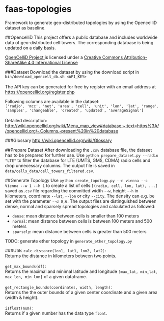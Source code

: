 # faas-topologies
Framework to generate geo-distributed topologies by using the OpencelliD dataset as baseline.

##OpencelliD
This project offers a public database and includes worldwide data of geo-distributed cell towers. The corresponding database is being updated on a daily basis.
<div class="license">
    <span xmlns:dct="http://purl.org/dc/terms/" property="dct:title"><a xmlns:cc="https://creativecommons.org/ns#" href="https://opencellid.org" property="cc:attributionName" rel="cc:attributionURL">OpenCelliD Project</a></span><a xmlns:cc="https://creativecommons.org/ns#" href="https://opencellid.org" property="cc:attributionName" rel="cc:attributionURL">
    </a> is licensed under a 
    <a rel="license" href="https://creativecommons.org/licenses/by-sa/4.0/" target="_blank">
        Creative Commons Attribution-ShareAlike 4.0 International License
    </a>
</div>

###Dataset
Download the dataset by using the download script in `bin/download_opencell_db.sh <API_KEY>`<br><br>
The API key can be generated for free by register with an email address at https://opencellid.org/register.php

Following columns are available in the dataset:<br>
`['radio', 'mcc', 'net', 'area', 'cell', 'unit', 'lon', 'lat', 'range', 'samples', 'changeable', 'created', 'updated', 'averageSignal']`<br><br>
Detailed description:<br>
http://wiki.opencellid.org/wiki/Menu_map_view#database:~:text=https%3A//opencellid.org/-,Columns,-present%20in%20database

###Glossary
http://wiki.opencellid.org/wiki/Glossary

##Prepare Dataset
After downloading the `.csv` database file, the dataset has to be prepared for further use.
Use `python prepare_dataset.py --radio "LTE"` to filter the database for LTE (UMTS, GMS, CDMA) radio cells and drop unnecessary columns. The output file is saved in `data/cells_data/cell_towers_filtered.csv`.

##Generate Topology
Use `python create_topology.py --n vienna --c Vienna --w 1 --h 1` to create a list of cells `[(radio, cell, lon, lat), ...]` saved as`.csv` file regarding the committed width `--w`, height `--h` in kilometers, coordinate `--lat`, `--lon` or city `--city`. The density can e.g. be set with the parameter `--d 0,6`.
The output files are distinguished between dense, normal and sparsely spread topologies and calculated as followed:
* `dense`: mean distance between cells is smaller than 100 meters
* `normal`: mean distance between cells is between 100 meters and 500 meters
* `sparsely`: mean distance between cells is greater than 500 meters

TODO: generate ether topology in `generate_ether_topology.py`

###Utils
`calc_distance(lon1, lat1, lon2, lat2)`:<br> Returns the distance in kilometers between two points.
<br><br>
`get_max_bounds(df)`:<br> Returns the maximal and minimal latitude and longitude `[max_lat, min_lat, max_lon, min_lon]` of a given dataframe.
<br><br>
`get_rectangle_bounds(coordinates, width, length)`:<br> Returns the the outer bounds of a given center coordinate and a given area (width & height).
<br><br>
`isfloat(num)`:<br> Returns if a given number has the data type `float`.

